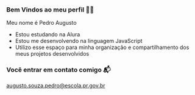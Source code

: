 ### Bem Vindos ao meu perfil 🎤🌟

Meu nome é Pedro Augusto

- Estou estudando na Alura
- Estou me desenvolvendo na linguagem JavaScript
- Utilizo esse espaço para minha organização e compartilhamento dos meus projetos desenvolvidos

### Você entrar em contato comigo 📬

augusto.souza.pedro@escola.pr.gov.br
